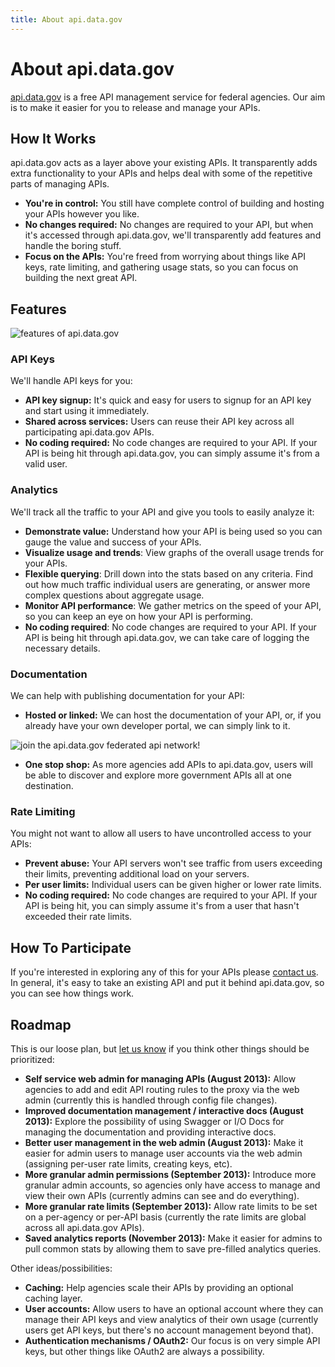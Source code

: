 ```yaml
---
title: About api.data.gov
---
```


# About api.data.gov

[api.data.gov](http://api.data.gov/) is a free API management service for federal agencies. Our aim is to make it easier for you to release and manage your APIs.

## How It Works

api.data.gov acts as a layer above your existing APIs. It transparently adds  extra functionality to your APIs and helps deal with some of the repetitive parts of managing APIs.

- **You're in control:** You still have complete control of building and hosting your APIs however you like.
- **No changes required:** No changes are required to your API, but when it's accessed through api.data.gov, we'll transparently add features and handle the boring stuff.
- **Focus on the APIs:** You're freed from worrying about things like API keys, rate limiting, and gathering usage stats, so you can focus on building the next great API.

## Features
![features of api.data.gov](http://farm4.staticflickr.com/3680/9302707420_dbc7c2c437_o.png)
### API Keys

We'll handle API keys for you:

- **API key signup:** It's quick and easy for users to signup for an API key and start using it immediately.
- **Shared across services:** Users can reuse their API key across all participating api.data.gov APIs.
- **No coding required:** No code changes are required to your API. If your API is being hit through api.data.gov, you can simply assume it's from a valid user.

### Analytics

We'll track all the traffic to your API and give you tools to easily analyze it:

- **Demonstrate value:** Understand how your API is being used so you can gauge the value and success of your APIs.
- **Visualize usage and trends**: View graphs of the overall usage trends for your APIs.
- **Flexible querying**: Drill down into the stats based on any criteria. Find out how much traffic individual users are generating, or answer more complex  questions about aggregate usage.
- **Monitor API performance**: We gather metrics on the speed of your API, so you can keep an eye on how your API is performing.
- **No coding required**: No code changes are required to your API. If your API is being hit through api.data.gov, we can take care of logging the necessary details.

### Documentation

We can help with publishing documentation for your API:
- **Hosted or linked:** We can host the documentation of your API, or, if you already have your own developer portal, we can simply link to it.

![join the api.data.gov federated api network!](http://farm6.staticflickr.com/5515/9299911959_bdc195fb56_o.png)

- **One stop shop:** As more agencies add APIs to api.data.gov, users will be able to discover and explore more government APIs all at one destination.

### Rate Limiting

You might not want to allow all users to have uncontrolled access to your APIs:

- **Prevent abuse:** Your API servers won't see traffic from users exceeding their limits, preventing additional load on your servers.
- **Per user limits:** Individual users can be given higher or lower rate limits.
- **No coding required:** No code changes are required to your API. If your API is being hit, you can simply assume it's from a user that hasn't exceeded their rate limits.

## How To Participate

If you're interested in exploring any of this for your APIs please [contact us](http://api.data.gov/contact). In general, it's easy to take an existing API and put it behind api.data.gov, so you can see how things work.

## Roadmap

This is our loose plan, but [let us know](http://api.data.gov/contact) if you think other things should be prioritized:

- **Self service web admin for managing APIs (August 2013):** Allow agencies to add and edit API routing rules to the proxy via the web admin (currently this is handled through config file changes).
- **Improved documentation management / interactive docs (August 2013):** Explore the possibility of using Swagger or I/O Docs for managing the documentation and providing interactive docs.
- **Better user management in the web admin (August 2013):** Make it easier for admin users to manage user accounts via the web admin (assigning per-user rate limits, creating keys, etc).
- **More granular admin permissions (September 2013):** Introduce more granular admin accounts, so agencies only have access to manage and view their own APIs (currently admins can see and do everything).
- **More granular rate limits (September 2013):** Allow rate limits to be set on a per-agency or per-API basis (currently the rate limits are global across all api.data.gov APIs).
- **Saved analytics reports (November 2013):** Make it easier for admins to pull common stats by allowing them to save pre-filled analytics queries.

Other ideas/possibilities:

- **Caching:** Help agencies scale their APIs by providing an optional caching layer.
- **User accounts:** Allow users to have an optional account where they can manage their API keys and view analytics of their own usage (currently users get API keys, but there's no account management beyond that).
- **Authentication mechanisms / OAuth2:** Our focus is on very simple API keys, but other things like OAuth2 are always a possibility.
